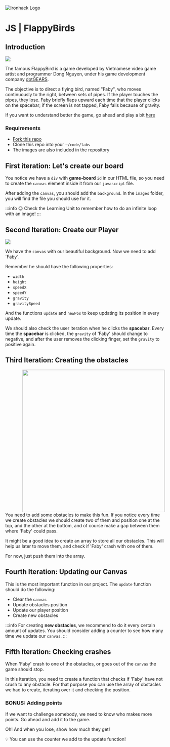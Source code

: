 ![Ironhack Logo](https://i.imgur.com/1QgrNNw.png)

# JS | FlappyBirds

## Introduction

![](https://s3-eu-west-1.amazonaws.com/ih-materials/uploads/upload_6706fdbfdce80220b94fc6c04e2c990d.jpg)

The famous FlappyBird is a game developed by Vietnamese video game artist and programmer Dong Nguyen, under his game development company [dotGEARS](https://en.wikipedia.org/wiki/DotGEARS).

The objective is to direct a flying bird, named "Faby", who moves continuously to the right, between sets of pipes. If the player touches the pipes, they lose. Faby briefly flaps upward each time that the player clicks on the spacebar; if the screen is not tapped, Faby falls because of gravity.

If you want to understand better the game, go ahead and play a bit [here](http://flappybird.io/)

### Requirements

- [Fork this repo]()
- Clone this repo into your `~/code/labs`
- The images are also included in the repository

## First iteration: Let's create our board

You notice we have a `div` with **game-board** `id` in our HTML file, so you need to create the `canvas` element inside it from our `javascript` file.

After adding the `canvas`, you should add the `background`. In the `images` folder, you will find the file you should use for it.

:::info
:wink: Check the Learning Unit to remember how to do an infinite loop with an image!
:::


## Second Iteration: Create our Player

![](https://s3-eu-west-1.amazonaws.com/ih-materials/uploads/upload_5279ab3427a72a2fbf77cbc9e2b32664.png)

We have the `canvas` with our beautiful background. Now we need to add ´Faby´.

Remember he should have the following properties:

- `width`
- `height`
- `speedX`
- `speedY`
- `gravity`
- `gravitySpeed`

And the functions `update` and `newPos` to keep updating its position in every update.

We should also check the user iteration when he clicks the **spacebar**. Every time the **spacebar** is clicked, the `gravity` of 'Faby' should change to negative, and after the user removes the clicking finger, set the `gravity` to positive again.

## Third Iteration: Creating the obstacles

<img src="https://s3-eu-west-1.amazonaws.com/ih-materials/uploads/upload_032b5d79ab1c7412e747473b679f0b59.png" alt="" style="width:450px; float:right; margin-left: 50px"/>

You need to add some obstacles to make this fun. If you notice every time we create obstacles we should create two of them and position one at the top, and the other at the bottom, and of course make a gap between them where 'Faby' could pass.

It might be a good idea to create an array to store all our obstacles. This will help us later to move them, and check if 'Faby' crash with one of them.

For now, just push them into the array.

## Fourth Iteration: Updating our Canvas

This is the most important function in our project. The `update` function should do the following:

- Clear the `canvas`
- Update obstacles position
- Update our player position
- Create new obstacles

:::info
For creating **new obstacles**, we recommend to do it every certain amount of updates. You should consider adding a counter to see how many time we update our `canvas`.
:::

## Fifth Iteration: Checking crashes

When 'Faby' crash to one of the obstacles, or goes out of the `canvas` the game should stop.

In this iteration, you need to create a function that checks if 'Faby' have not crush to any obstacle. For that purpose you can use the array of obstacles we had to create, iterating over it and checking the position.

### BONUS: Adding points

If we want to challenge somebody, we need to know who makes more points. Go ahead and add it to the game.

Oh! And when you lose, show how much they get!

:bulb: You can use the counter we add to the update function!
